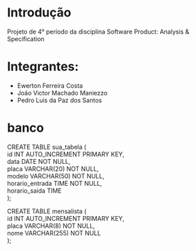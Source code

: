 # Introdução

Projeto de 4° período da disciplina Software Product: Analysis & Specification

# Integrantes:

- Ewerton Ferreira Costa  
- João Victor Machado Maniezzo  
- Pedro Luis da Paz dos Santos  

# banco
CREATE TABLE sua_tabela (  
    id INT AUTO_INCREMENT PRIMARY KEY,  
    data DATE NOT NULL,  
    placa VARCHAR(20) NOT NULL,  
    modelo VARCHAR(50) NOT NULL,  
    horario_entrada TIME NOT NULL,  
    horario_saida TIME  
);  

CREATE TABLE mensalista (  
    id INT AUTO_INCREMENT PRIMARY KEY,  
    placa VARCHAR(8) NOT NULL,  
    nome VARCHAR(255) NOT NULL  
);
